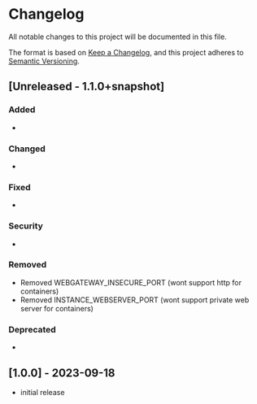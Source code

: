 # Changelog

All notable changes to this project will be documented in this file.

The format is based on [Keep a Changelog](https://keepachangelog.com/en/1.0.0/),
and this project adheres to [Semantic Versioning](https://semver.org/spec/v2.0.0.html).

## [Unreleased - 1.1.0+snapshot]

### Added 
- 

### Changed
-

### Fixed
-

### Security
-

### Removed
- Removed WEBGATEWAY_INSECURE_PORT (wont support http for containers)
- Removed INSTANCE_WEBSERVER_PORT (wont support private web server for containers)

### Deprecated
-

## [1.0.0] - 2023-09-18

- initial release